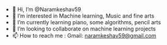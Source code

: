 - 👋 Hi, I’m @Naramkeshav59
- 👀 I’m interested in Machine learning, Music and fine arts
- 🌱 I’m currently learning piano, some algorithms, pencil arts
- 💞️ I’m looking to collaborate on machine learning projects
- 📫 How to reach me : Gmail: naramkeshav59@gmail.com

<!---
Naramkeshav59/Naramkeshav59 is a ✨ special ✨ repository because its `README.md` (this file) appears on your GitHub profile.
You can click the Preview link to take a look at your changes.
--->
